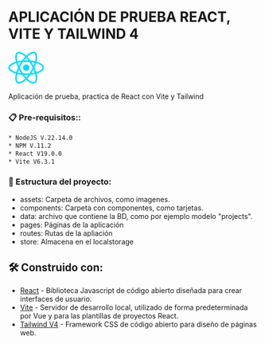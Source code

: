 # APLICACIÓN DE PRUEBA REACT, VITE Y TAILWIND 4

![logo](src/assets/react.svg?raw=true"logo")  

Aplicación de prueba, practica de React con Vite y Tailwind

### 📋 Pre-requisitos::
    * NodeJS V.22.14.0
    * NPM V.11.2
    * React V19.0.0
    * Vite V6.3.1

### 📂 Estructura del proyecto:
* assets: Carpeta de archivos, como imagenes.
* components: Carpeta con componentes, como tarjetas.
* data: archivo que contiene la BD, como por ejemplo modelo "projects".
* pages: Páginas de la aplicación
* routes: Rutas de la apliación
* store: Almacena en el localstorage

## 🛠️ Construido con:
* [React](https://es.react.dev/) - Biblioteca Javascript de código abierto diseñada para crear interfaces de usuario.
* [Vite](https://vite.dev/guide/) - Servidor de desarrollo local, utilizado de forma predeterminada por Vue y para las plantillas de proyectos React.
* [Tailwind V4](https://tailwindcss.com/) - Framework CSS de código abierto para diseño de páginas web.
